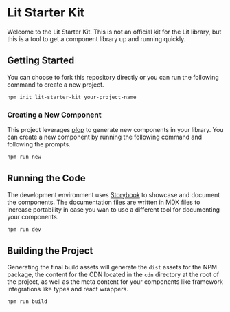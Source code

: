 # Lit Starter Kit

Welcome to the Lit Starter Kit. This is not an official kit for the Lit library, but this is a tool to get a component library up and running quickly.

## Getting Started

You can choose to fork this repository directly or you can run the following command to create a new project.

```bash
npm init lit-starter-kit your-project-name
```

### Creating a New Component

This project leverages [plop](https://www.npmjs.com/package/plop) to generate new components in your library. You can create a new component by running the following command and following the prompts.

```bash
npm run new
```

## Running the Code

The development environment uses [Storybook](https://storybook.js.org/) to showcase and document the components. The documentation files are written in MDX files to increase portability in case you wan to use a different tool for documenting your components.

```bash
npm run dev
```

## Building the Project

Generating the final build assets will generate the `dist` assets for the NPM package, the content for the CDN located in the `cdn` directory at the root of the project, as well as the meta content for your components like framework integrations like types and react wrappers.

```bash
npm run build
```
